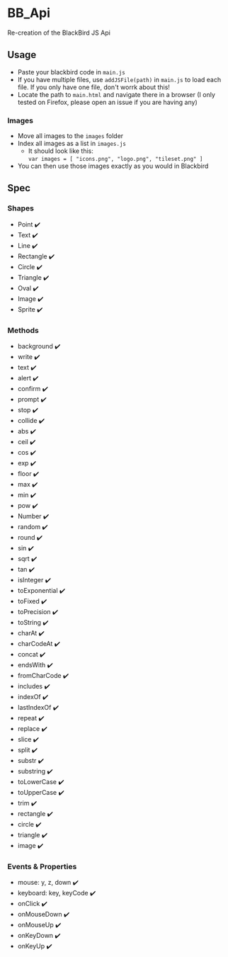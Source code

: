 # BB_Api
 Re-creation of the BlackBird JS Api

## Usage
 - Paste your blackbird code in `main.js`
 - If you have multiple files, use `addJSFile(path)` in `main.js` to load each file. If you only have one file, don't worrk about this!
 - Locate the path to `main.html` and navigate there in a browser (I only tested on Firefox, please open an issue if you are having any)
### Images
 - Move all images to the `images` folder
 - Index all images as a list in `images.js`
   - It should look like this:  
`var images = [
    "icons.png",
    "logo.png",
    "tileset.png"
]`
 - You can then use those images exactly as you would in Blackbird

## Spec

### Shapes
 - Point ✔️
 - Text ✔️
 - Line ✔️
 - Rectangle ✔️
 - Circle ✔️
 - Triangle ✔️
 - Oval ✔️
 - Image ✔️
 - Sprite ✔️

### Methods
 - background ✔️
 - write ✔️
 - text ✔️
 - alert ✔️
 - confirm ✔️
 - prompt ✔️
 - stop ✔️
 - collide ✔️
 - abs ✔️
 - ceil ✔️
 - cos ✔️
 - exp ✔️
 - floor ✔️
 - max ✔️
 - min ✔️
 - pow ✔️
 - Number ✔️
 - random ✔️
 - round ✔️
 - sin ✔️
 - sqrt ✔️
 - tan ✔️
 - isInteger ✔️
 - toExponential ✔️
 - toFixed ✔️
 - toPrecision ✔️
 - toString ✔️
 - charAt ✔️
 - charCodeAt ✔️
 - concat ✔️
 - endsWith ✔️
 - fromCharCode ✔️
 - includes ✔️
 - indexOf ✔️
 - lastIndexOf ✔️
 - repeat ✔️
 - replace ✔️
 - slice ✔️
 - split ✔️
 - substr ✔️
 - substring ✔️
 - toLowerCase ✔️
 - toUpperCase ✔️
 - trim ✔️
 - rectangle ✔️
 - circle ✔️
 - triangle ✔️
 - image ✔️

### Events & Properties
 - mouse: y, z, down ✔️
 - keyboard: key, keyCode ✔️
 - onClick ✔️
 - onMouseDown ✔️
 - onMouseUp ✔️
 - onKeyDown ✔️
 - onKeyUp ✔️
